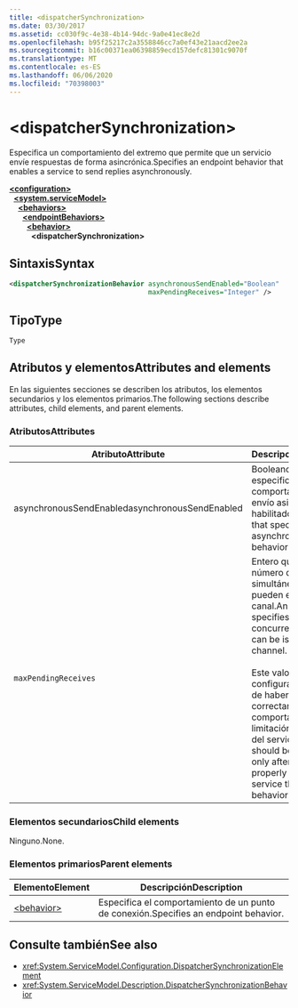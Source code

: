 ```yaml
---
title: <dispatcherSynchronization>
ms.date: 03/30/2017
ms.assetid: cc030f9c-4e38-4b14-94dc-9a0e41ec8e2d
ms.openlocfilehash: b95f25217c2a3558846cc7a0ef43e21aacd2ee2a
ms.sourcegitcommit: b16c00371ea06398859ecd157defc81301c9070f
ms.translationtype: MT
ms.contentlocale: es-ES
ms.lasthandoff: 06/06/2020
ms.locfileid: "70398003"
---
```

# \<dispatcherSynchronization>
  
<span data-ttu-id="dc300-101">Especifica un comportamiento del extremo que permite que un servicio envíe respuestas de forma asincrónica.</span><span class="sxs-lookup"><span data-stu-id="dc300-101">Specifies an endpoint behavior that enables a service to send replies asynchronously.</span></span>  
  
[**\<configuration>**](../configuration-element.md)\
&nbsp;&nbsp;[**\<system.serviceModel>**](system-servicemodel.md)\
&nbsp;&nbsp;&nbsp;&nbsp;[**\<behaviors>**](behaviors.md)\
&nbsp;&nbsp;&nbsp;&nbsp;&nbsp;&nbsp;[**\<endpointBehaviors>**](endpointbehaviors.md)\
&nbsp;&nbsp;&nbsp;&nbsp;&nbsp;&nbsp;&nbsp;&nbsp;[**\<behavior>**](behavior-of-endpointbehaviors.md)\
&nbsp;&nbsp;&nbsp;&nbsp;&nbsp;&nbsp;&nbsp;&nbsp;&nbsp;&nbsp;**\<dispatcherSynchronization>**  
  
## <a name="syntax"></a><span data-ttu-id="dc300-102">Sintaxis</span><span class="sxs-lookup"><span data-stu-id="dc300-102">Syntax</span></span>  
  
```xml  
<dispatcherSynchronizationBehavior asynchronousSendEnabled="Boolean"
                                   maxPendingReceives="Integer" />
```  
  
## <a name="type"></a><span data-ttu-id="dc300-103">Tipo</span><span class="sxs-lookup"><span data-stu-id="dc300-103">Type</span></span>  
  
`Type`  
  
## <a name="attributes-and-elements"></a><span data-ttu-id="dc300-104">Atributos y elementos</span><span class="sxs-lookup"><span data-stu-id="dc300-104">Attributes and elements</span></span>  
  
<span data-ttu-id="dc300-105">En las siguientes secciones se describen los atributos, los elementos secundarios y los elementos primarios.</span><span class="sxs-lookup"><span data-stu-id="dc300-105">The following sections describe attributes, child elements, and parent elements.</span></span>  
  
### <a name="attributes"></a><span data-ttu-id="dc300-106">Atributos</span><span class="sxs-lookup"><span data-stu-id="dc300-106">Attributes</span></span>

| <span data-ttu-id="dc300-107">Atributo</span><span class="sxs-lookup"><span data-stu-id="dc300-107">Attribute</span></span>               | <span data-ttu-id="dc300-108">Descripción</span><span class="sxs-lookup"><span data-stu-id="dc300-108">Description</span></span>       |
| ----------------------- | ----------------- |
| <span data-ttu-id="dc300-109">asynchronousSendEnabled</span><span class="sxs-lookup"><span data-stu-id="dc300-109">asynchronousSendEnabled</span></span> | <span data-ttu-id="dc300-110">Booleano que especifica si el comportamiento de envío asincrónico está habilitado.</span><span class="sxs-lookup"><span data-stu-id="dc300-110">A Boolean that specifies whether asynchronous send behavior is enabled.</span></span> |
| `maxPendingReceives`    | <span data-ttu-id="dc300-111">Entero que especifica el número de recepciones simultáneas que se pueden emitir en el canal.</span><span class="sxs-lookup"><span data-stu-id="dc300-111">An integer that specifies the number of concurrent receives that can be issued on the channel.</span></span><br /><br /> <span data-ttu-id="dc300-112">Este valor solo debería configurarse después de haber configurado correctamente el comportamiento de limitación de peticiones del servicio.</span><span class="sxs-lookup"><span data-stu-id="dc300-112">This value should be configured only after you have properly configured service throttling behavior.</span></span> |

### <a name="child-elements"></a><span data-ttu-id="dc300-113">Elementos secundarios</span><span class="sxs-lookup"><span data-stu-id="dc300-113">Child elements</span></span>

<span data-ttu-id="dc300-114">Ninguno.</span><span class="sxs-lookup"><span data-stu-id="dc300-114">None.</span></span>

### <a name="parent-elements"></a><span data-ttu-id="dc300-115">Elementos primarios</span><span class="sxs-lookup"><span data-stu-id="dc300-115">Parent elements</span></span>

| <span data-ttu-id="dc300-116">Elemento</span><span class="sxs-lookup"><span data-stu-id="dc300-116">Element</span></span> | <span data-ttu-id="dc300-117">Descripción</span><span class="sxs-lookup"><span data-stu-id="dc300-117">Description</span></span> |  
| ------- | ----------- |  
| [\<behavior>](behavior-of-endpointbehaviors.md)|<span data-ttu-id="dc300-118">Especifica el comportamiento de un punto de conexión.</span><span class="sxs-lookup"><span data-stu-id="dc300-118">Specifies an endpoint behavior.</span></span> |

## <a name="see-also"></a><span data-ttu-id="dc300-119">Consulte también</span><span class="sxs-lookup"><span data-stu-id="dc300-119">See also</span></span>

- <xref:System.ServiceModel.Configuration.DispatcherSynchronizationElement>
- <xref:System.ServiceModel.Description.DispatcherSynchronizationBehavior>
